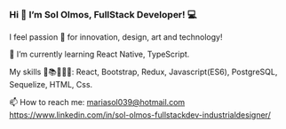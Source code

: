 ### Hi 👋  I’m Sol Olmos, FullStack Developer!  💻

I feel passion 🧡 for innovation, design, art and technology!

🌱 I’m currently learning React Native, TypeScript.

My skills 🧠📚🤓👩‍💻: React, Bootstrap, Redux, Javascript(ES6), PostgreSQL, Sequelize, HTML, Css.

📫 How to reach me:
mariasol039@hotmail.com 
https://www.linkedin.com/in/sol-olmos-fullstackdev-industrialdesigner/


<!--
**sololmos/sololmos** is a ✨ _special_ ✨ repository because its `README.md` (this file) appears on your GitHub profile.

Here are some ideas to get you started:

- 🔭 I’m currently working on  ...
- 🌱 I’m currently learning ...
- 👯 I’m looking to collaborate on ...
- 🤔 I’m looking for help with ...
- 💬 Ask me about ...
- 📫 How to reach me: ...
- 😄 Pronouns: ...
- ⚡ Fun fact: ...
-->
